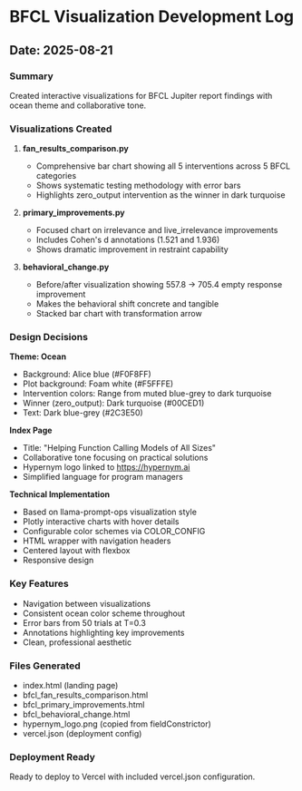 # BFCL Visualization Development Log

## Date: 2025-08-21

### Summary
Created interactive visualizations for BFCL Jupiter report findings with ocean theme and collaborative tone.

### Visualizations Created

1. **fan_results_comparison.py**
   - Comprehensive bar chart showing all 5 interventions across 5 BFCL categories
   - Shows systematic testing methodology with error bars
   - Highlights zero_output intervention as the winner in dark turquoise

2. **primary_improvements.py**
   - Focused chart on irrelevance and live_irrelevance improvements
   - Includes Cohen's d annotations (1.521 and 1.936)
   - Shows dramatic improvement in restraint capability

3. **behavioral_change.py**
   - Before/after visualization showing 557.8 → 705.4 empty response improvement
   - Makes the behavioral shift concrete and tangible
   - Stacked bar chart with transformation arrow

### Design Decisions

**Theme: Ocean**
- Background: Alice blue (#F0F8FF)
- Plot background: Foam white (#F5FFFE)
- Intervention colors: Range from muted blue-grey to dark turquoise
- Winner (zero_output): Dark turquoise (#00CED1)
- Text: Dark blue-grey (#2C3E50)

**Index Page**
- Title: "Helping Function Calling Models of All Sizes"
- Collaborative tone focusing on practical solutions
- Hypernym logo linked to https://hypernym.ai
- Simplified language for program managers

**Technical Implementation**
- Based on llama-prompt-ops visualization style
- Plotly interactive charts with hover details
- Configurable color schemes via COLOR_CONFIG
- HTML wrapper with navigation headers
- Centered layout with flexbox
- Responsive design

### Key Features
- Navigation between visualizations
- Consistent ocean color scheme throughout
- Error bars from 50 trials at T=0.3
- Annotations highlighting key improvements
- Clean, professional aesthetic

### Files Generated
- index.html (landing page)
- bfcl_fan_results_comparison.html
- bfcl_primary_improvements.html
- bfcl_behavioral_change.html
- hypernym_logo.png (copied from fieldConstrictor)
- vercel.json (deployment config)

### Deployment Ready
Ready to deploy to Vercel with included vercel.json configuration.